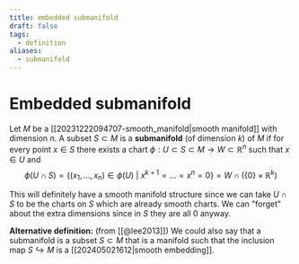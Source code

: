 ```yaml
---
title: embedded submanifold
draft: false
tags:
  - definition
aliases:
  - submanifold
---
```

# Embedded submanifold
Let $M$ be a [[20231222094707-smooth_manifold|smooth manifold]] with dimension $n$. 
A subset $S \subset M$ is a **submanifold** (of dimension $k$) of $M$ if for every point $x \in S$ there exists a chart $\phi:U \subset S \subset M \to W \subset\mathbb{R}^n$ such that $x \in U$ and 
$$\phi(U\cap S) = \{(x_1, \dots, x_n) \in \phi(U)\ | \ x^{k+1} = \dots = x^n = 0\} = W\cap(\{0\} \times \mathbb{R}^k)$$

This will definitely have a smooth manifold structure since we can take $U \cap S$ to be the charts on $S$ which are already smooth charts. 
We can "forget" about the extra dimensions since in $S$ they are all 0 anyway. 

**Alternative definition:** (from [[@lee2013]]) We could also say that a submanifold is a subset $S \subset M$ that is a manifold such that the inclusion map $S \hookrightarrow M$ is a [[202405021612|smooth embedding]]. 